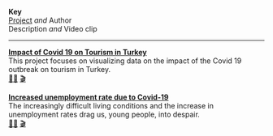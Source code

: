 **Key**  
[Project]() *and* Author  
Description *and* Video clip  

<hr>

[**Impact of Covid 19 on Tourism in Turkey**](https://github.com/natukbaytan/Data-Visualisation-Covid19-Tourism-Impact-TR)  
This project focuses on visualizing data on the impact of the Covid 19 outbreak on tourism in Turkey.  
[:pouting_man:](http://github.com/natukbaytan) [:clapper:]()

[**Increased unemployment rate due to Covid-19**](https://github.com/m-merve/m-merve)  
The increasingly difficult living conditions and the increase in unemployment rates drag us, young people, into despair.  
[:pouting_woman:](https://github.com/m-merve) [:clapper:]()
